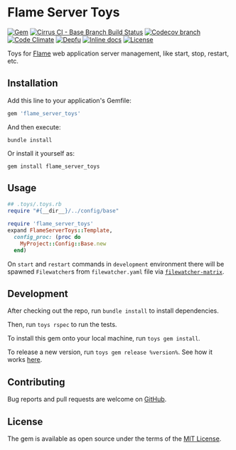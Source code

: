 # Flame Server Toys

[![Gem](https://img.shields.io/gem/v/flame_server_toys.svg?style=flat-square)](https://rubygems.org/gems/flame_server_toys)
[![Cirrus CI - Base Branch Build Status](https://img.shields.io/cirrus/github/AlexWayfer/flame_server_toys?style=flat-square)](https://cirrus-ci.com/github/AlexWayfer/flame_server_toys)
[![Codecov branch](https://img.shields.io/codecov/c/github/AlexWayfer/flame_server_toys/master.svg?style=flat-square)](https://codecov.io/gh/AlexWayfer/flame_server_toys)
[![Code Climate](https://img.shields.io/codeclimate/maintainability/AlexWayfer/flame_server_toys.svg?style=flat-square)](https://codeclimate.com/github/AlexWayfer/flame_server_toys)
[![Depfu](https://img.shields.io/depfu/AlexWayfer/flame_server_toys?style=flat-square)](https://depfu.com/repos/github/AlexWayfer/flame_server_toys)
[![Inline docs](https://inch-ci.org/github/AlexWayfer/flame_server_toys.svg?branch=master)](https://inch-ci.org/github/AlexWayfer/flame_server_toys)
[![License](https://img.shields.io/github/license/AlexWayfer/flame_server_toys.svg?style=flat-square)](LICENSE.txt)

Toys for [Flame](https://github.com/AlexWayfer/flame) web application server management,
like start, stop, restart, etc.

## Installation

Add this line to your application's Gemfile:

```ruby
gem 'flame_server_toys'
```

And then execute:

```shell
bundle install
```

Or install it yourself as:

```shell
gem install flame_server_toys
```

## Usage

```ruby
## .toys/.toys.rb
require "#{__dir__}/../config/base"

require 'flame_server_toys'
expand FlameServerToys::Template,
  config_proc: (proc do
    MyProject::Config::Base.new
  end)
```

On `start` and `restart` commands in `development` environment there will be spawned
`Filewatcher`s from `filewatcher.yaml` file
via [`filewatcher-matrix`](https://github.com/filewatcher/filewatcher-matrix).

## Development

After checking out the repo, run `bundle install` to install dependencies.

Then, run `toys rspec` to run the tests.

To install this gem onto your local machine, run `toys gem install`.

To release a new version, run `toys gem release %version%`.
See how it works [here](https://github.com/AlexWayfer/gem_toys#release).

## Contributing

Bug reports and pull requests are welcome on [GitHub](https://github.com/AlexWayfer/flame_server_toys).

## License

The gem is available as open source under the terms of the
[MIT License](https://opensource.org/licenses/MIT).
